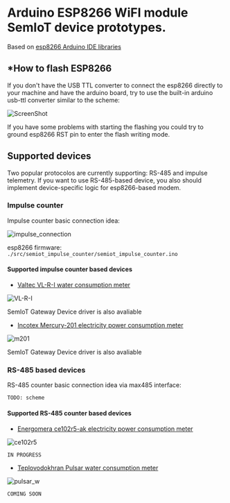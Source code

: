 # Arduino ESP8266 WiFI module SemIoT device prototypes.

Based on [esp8266 Arduino IDE libraries](https://github.com/esp8266/Arduino)

## *How to flash ESP8266
If you don't have the USB TTL converter to connect the esp8266 directly to your machine
and have the arduino board,
try to use the built-in arduino usb-ttl converter similar to the scheme:

![ScreenShot](http://esp8266.ru/wp-content/uploads/esp8266-arduino_bb.jpg)

If you have some problems with starting the flashing
you could try to ground esp8266 RST pin to enter the flash writing mode.

## Supported devices

Two popular protocolos are currently supporting: RS-485 and impulse telemetry.
If you want to use RS-485-based device, you also should implement device-specific logic for esp8266-based modem.

### Impulse counter
Impulse counter basic connection idea:

![impulse_connection](https://hsto.org/files/71e/713/cd1/71e713cd15dd4d4683105eddd48313fd.jpg)

esp8266 firmware: `./src/semiot_impulse_counter/semiot_impulse_counter.ino`

#### Supported impulse counter based devices

+ [Valtec VL-R-I water consumption meter](http://valtec.ru/catalog/pribory_ucheta/schetchiki_dlya_vody/vodoschetchik_universalnyj_s_impulsnym_vyhodom.html)

![VL-R-I](http://valtec.ru/image/goods/full//VLF-R-I.jpg)

SemIoT Gateway Device driver is also avaliable

+ [Incotex Mercury-201 electricity power consumption meter](http://www.incotexcom.ru/m201.htm)

![m201](http://www.incotexcom.ru/img/m201_2.jpg)

SemIoT Gateway Device driver is also avaliable

### RS-485 based devices

RS-485 counter basic connection idea via max485 interface:

`TODO: scheme`

#### Supported RS-485 counter based devices
+ [Energomera ce102r5-ak electricity power consumption meter](http://www.energomera.ru/ru/products/archive/ce102r5)

![ce102r5](http://www.energomera.ru/images/400x400/ce102r5/ce102_r5_main.jpg)

`IN PROGRESS`

+ [Teplovodokhran Pulsar water consumption meter](http://teplovodokhran.ru/products/schetchik-vody-kvartirnyy-pulsar-du-15.html)

![pulsar_w](http://teplovodokhran.ru.images.1c-bitrix-cdn.ru/upload/iblock/167/167e5dd8ccffa6ca82b63f58f82d8246.jpg?1436508211105364)

`COMING SOON`
